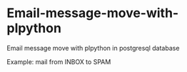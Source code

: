 # Email-message-move-with-plpython
Email message move with plpython in postgresql database

Example:
mail from INBOX to SPAM
